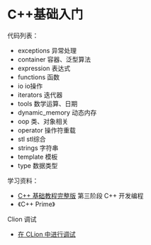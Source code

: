 # C++基础入门

代码列表：

- exceptions 异常处理
- container 容器、泛型算法
- expression 表达式
- functions 函数
- io io操作
- iterators 迭代器
- tools 数学运算、日期
- dynamic_memory 动态内存
- oop 类、对象相关
- operator 操作符重载
- stl stl综合
- strings 字符串
- template 模板
- type 数据类型

学习资料：

- [C++ 基础教程完整版](http://yun.itheima.com/course/275.html) 第三阶段 C++ 开发编程
- 《C++ Prime》

Clion 调试

- [在 CLion 中进行调试](https://blog.jetbrains.com/cn/2019/05/%E5%9C%A8-clion-%E4%B8%AD%E8%BF%9B%E8%A1%8C%E8%B0%83%E8%AF%95/)
